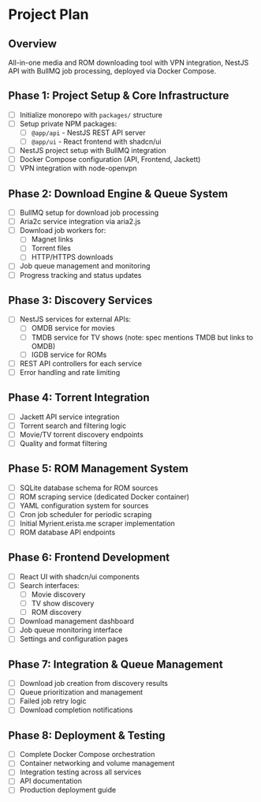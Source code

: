 # Project Plan

## Overview
All-in-one media and ROM downloading tool with VPN integration, NestJS API with BullMQ job processing, deployed via Docker Compose.

## Phase 1: Project Setup & Core Infrastructure
- [ ] Initialize monorepo with `packages/` structure
- [ ] Setup private NPM packages:
  - [ ] `@app/api` - NestJS REST API server
  - [ ] `@app/ui` - React frontend with shadcn/ui
- [ ] NestJS project setup with BullMQ integration
- [ ] Docker Compose configuration (API, Frontend, Jackett)
- [ ] VPN integration with node-openvpn

## Phase 2: Download Engine & Queue System
- [ ] BullMQ setup for download job processing
- [ ] Aria2c service integration via aria2.js
- [ ] Download job workers for:
  - [ ] Magnet links
  - [ ] Torrent files
  - [ ] HTTP/HTTPS downloads
- [ ] Job queue management and monitoring
- [ ] Progress tracking and status updates

## Phase 3: Discovery Services
- [ ] NestJS services for external APIs:
  - [ ] OMDB service for movies
  - [ ] TMDB service for TV shows (note: spec mentions TMDB but links to OMDB)
  - [ ] IGDB service for ROMs
- [ ] REST API controllers for each service
- [ ] Error handling and rate limiting

## Phase 4: Torrent Integration
- [ ] Jackett API service integration
- [ ] Torrent search and filtering logic
- [ ] Movie/TV torrent discovery endpoints
- [ ] Quality and format filtering

## Phase 5: ROM Management System
- [ ] SQLite database schema for ROM sources
- [ ] ROM scraping service (dedicated Docker container)
- [ ] YAML configuration system for sources
- [ ] Cron job scheduler for periodic scraping
- [ ] Initial Myrient.erista.me scraper implementation
- [ ] ROM database API endpoints

## Phase 6: Frontend Development
- [ ] React UI with shadcn/ui components
- [ ] Search interfaces:
  - [ ] Movie discovery
  - [ ] TV show discovery
  - [ ] ROM discovery
- [ ] Download management dashboard
- [ ] Job queue monitoring interface
- [ ] Settings and configuration pages

## Phase 7: Integration & Queue Management
- [ ] Download job creation from discovery results
- [ ] Queue prioritization and management
- [ ] Failed job retry logic
- [ ] Download completion notifications

## Phase 8: Deployment & Testing
- [ ] Complete Docker Compose orchestration
- [ ] Container networking and volume management
- [ ] Integration testing across all services
- [ ] API documentation
- [ ] Production deployment guide